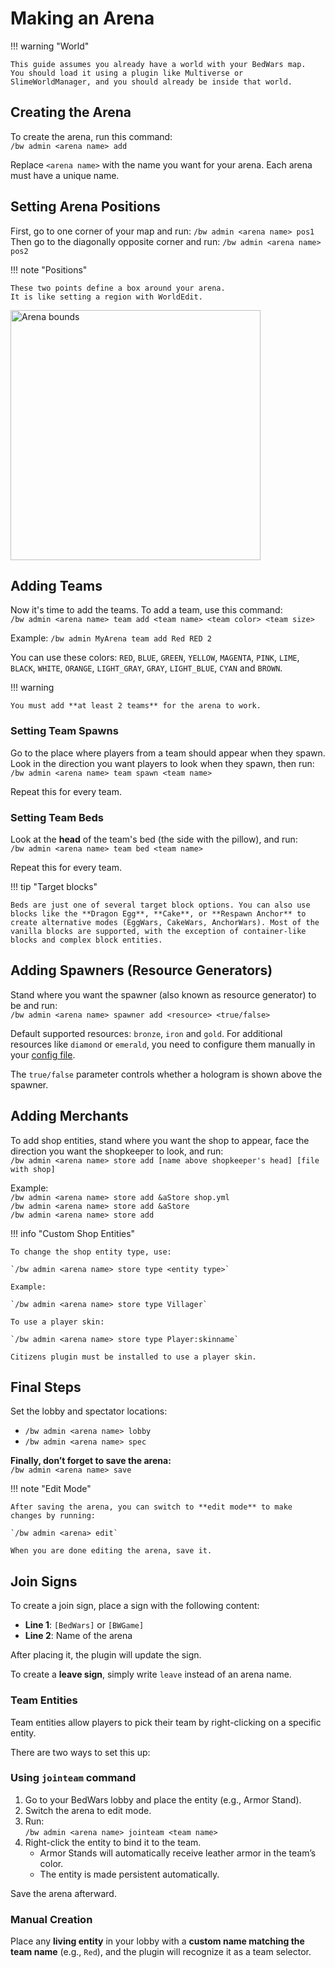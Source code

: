 # Making an Arena

!!! warning "World"
    
    This guide assumes you already have a world with your BedWars map.  
    You should load it using a plugin like Multiverse or SlimeWorldManager, and you should already be inside that world.

## Creating the Arena

To create the arena, run this command:  
`/bw admin <arena name> add`

Replace `<arena name>` with the name you want for your arena. Each arena must have a unique name.

## Setting Arena Positions

First, go to one corner of your map and run: `/bw admin <arena name> pos1`    
Then go to the diagonally opposite corner and run: `/bw admin <arena name> pos2`

!!! note "Positions"
    
    These two points define a box around your arena.  
    It is like setting a region with WorldEdit.

<img alt="Arena bounds" src="../assets/arena_bounds.png" width="400"/>

## Adding Teams

Now it's time to add the teams. To add a team, use this command:  
`/bw admin <arena name> team add <team name> <team color> <team size>`

Example: `/bw admin MyArena team add Red RED 2`

You can use these colors: `RED`, `BLUE`, `GREEN`, `YELLOW`, `MAGENTA`, `PINK`, `LIME`, `BLACK`, `WHITE`, `ORANGE`, `LIGHT_GRAY`, `GRAY`, `LIGHT_BLUE`, `CYAN` and `BROWN`.

!!! warning

    You must add **at least 2 teams** for the arena to work.

### Setting Team Spawns

Go to the place where players from a team should appear when they spawn.
Look in the direction you want players to look when they spawn, then run:  
 `/bw admin <arena name> team spawn <team name>`

 Repeat this for every team.

### Setting Team Beds

Look at the **head** of the team's bed (the side with the pillow), and run:  
 `/bw admin <arena name> team bed <team name>`

  Repeat this for every team.

!!! tip "Target blocks"

    Beds are just one of several target block options. You can also use blocks like the **Dragon Egg**, **Cake**, or **Respawn Anchor** to create alternative modes (EggWars, CakeWars, AnchorWars). Most of the vanilla blocks are supported, with the exception of container-like blocks and complex block entities.

## Adding Spawners (Resource Generators)

Stand where you want the spawner (also known as resource generator) to be and run:  
`/bw admin <arena name> spawner add <resource> <true/false>`

Default supported resources: `bronze`, `iron` and `gold`. For additional resources like `diamond` or `emerald`, you need to configure them manually in your [config file](config.md).

The `true/false` parameter controls whether a hologram is shown above the spawner.

## Adding Merchants

To add shop entities, stand where you want the shop to appear, face the direction you want the shopkeeper to look, and run:  
 `/bw admin <arena name> store add [name above shopkeeper's head] [file with shop]`

Example:  
`/bw admin <arena name> store add &aStore shop.yml`  
`/bw admin <arena name> store add &aStore`  
`/bw admin <arena name> store add`  

!!! info "Custom Shop Entities"

    To change the shop entity type, use:

    `/bw admin <arena name> store type <entity type>`

    Example:

    `/bw admin <arena name> store type Villager`

    To use a player skin:

    `/bw admin <arena name> store type Player:skinname`

    Citizens plugin must be installed to use a player skin.

## Final Steps

Set the lobby and spectator locations:

* `/bw admin <arena name> lobby`
* `/bw admin <arena name> spec`

**Finally, don’t forget to save the arena:**  
`/bw admin <arena name> save`

!!! note "Edit Mode"

    After saving the arena, you can switch to **edit mode** to make changes by running:

    `/bw admin <arena> edit`

    When you are done editing the arena, save it.

## Join Signs

To create a join sign, place a sign with the following content:

- **Line 1**: `[BedWars]` or `[BWGame]`
- **Line 2**: Name of the arena

After placing it, the plugin will update the sign.

To create a **leave sign**, simply write `leave` instead of an arena name.

### Team Entities

Team entities allow players to pick their team by right-clicking on a specific entity.

There are two ways to set this up:

### Using `jointeam` command

1. Go to your BedWars lobby and place the entity (e.g., Armor Stand).
2. Switch the arena to edit mode.
3. Run:  
   `/bw admin <arena name> jointeam <team name>`
4. Right-click the entity to bind it to the team.
    * Armor Stands will automatically receive leather armor in the team’s color.
    * The entity is made persistent automatically.

Save the arena afterward.

### Manual Creation

Place any **living entity** in your lobby with a **custom name matching the team name** (e.g., `Red`), and the plugin will recognize it as a team selector.